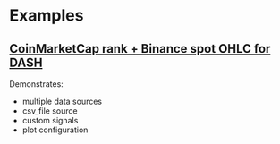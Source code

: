 # Examples

## [CoinMarketCap rank + Binance spot OHLC for DASH](cmc.md)

Demonstrates:

- multiple data sources
- csv_file source
- custom signals
- plot configuration
